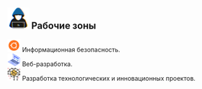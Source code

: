 
## <picture><img src = "https://github.com/0xAbdulKhalid/0xAbdulKhalid/raw/main/assets/mdImages/about_me.gif" width = 50px></picture> **Рабочие зоны**

<picture><img src = "https://github.com/Luna-AGL/-/blob/main/Icon2.svg" width = 30px></picture> Информационная безопасность.
<br>
<picture><img src = "https://github.com/Luna-AGL/-/blob/main/Icon3.svg" width = 30px></picture> Веб-разработка.
<br>
<picture><img src = "https://github.com/Luna-AGL/-/blob/main/Icon1.svg" width = 30px></picture> Разработка технологических и инновационных проектов.

##
